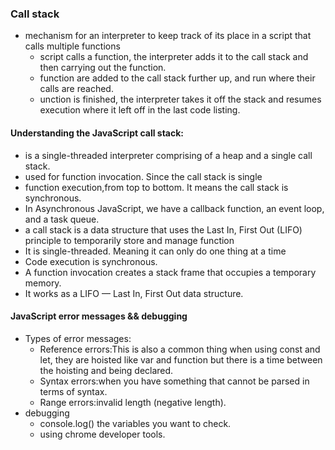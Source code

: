 ### Call stack
* mechanism for an interpreter to keep track of its place in a script that calls multiple functions
  * script calls a function, the interpreter adds it to the call stack and then carrying out the function.
  * function are added to the call stack further up, and run where their calls are reached.
  * unction is finished, the interpreter takes it off the stack and resumes execution where it left off in the last code listing.
#### Understanding the JavaScript call stack:
* is a single-threaded interpreter comprising of a heap and a single call stack.
* used for function invocation. Since the call stack is single
* function execution,from top to bottom. It means the call stack is synchronous.
* In Asynchronous JavaScript, we have a callback function, an event loop, and a task queue. 
* a call stack is a data structure that uses the Last In, First Out (LIFO) principle to temporarily store and manage function 
* It is single-threaded. Meaning it can only do one thing at a time
* Code execution is synchronous.
* A function invocation creates a stack frame that occupies a temporary memory.
* It works as a LIFO — Last In, First Out data structure.
#### JavaScript error messages && debugging
* Types of error messages:
  * Reference errors:This is also a common thing when using const and let, they are hoisted like var and function but there is a time between the hoisting and being declared.
  * Syntax errors:when you have something that cannot be parsed in terms of syntax.
  * Range errors:invalid length (negative length).
* debugging
  * console.log() the variables you want to check.
  * using chrome developer tools.


